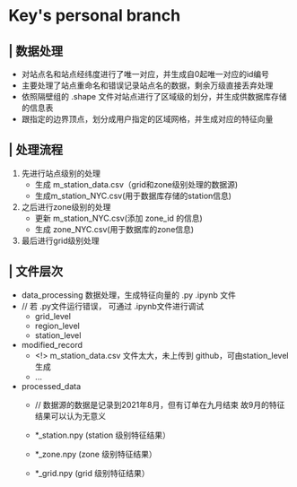 # **Key's personal branch**

## | 数据处理

* 对站点名和站点经纬度进行了唯一对应，并生成自0起唯一对应的id编号
* 主要处理了站点重命名和错误记录站点名的数据，剩余万级直接丢弃处理
* 依照隔壁组的 .shape 文件对站点进行了区域级的划分，并生成供数据库存储的信息表
* 跟指定的边界顶点，划分成用户指定的区域网格，并生成对应的特征向量

## | 处理流程
 1. 先进行站点级别的处理
    * 生成 m_station_data.csv（grid和zone级别处理的数据源)
    * 生成m_station_NYC.csv(用于数据库存储的station信息)
 2. 之后进行zone级别的处理 
    * 更新 m_station_NYC.csv(添加 zone_id 的信息)
    * 生成 zone_NYC.csv(用于数据库的zone信息)
 3. 最后进行grid级别处理

 ## | 文件层次
  * data_processing 数据处理，生成特征向量的 .py .ipynb 文件
  * // 若 .py文件运行错误， 可通过 .ipynb文件进行调试
    * grid_level
    * region_level
    * station_level
  * modified_record
    * <!> m_station_data.csv 文件太大，未上传到 github，可由station_level生成
    * ...
  * processed_data
    * // 数据源的数据是记录到2021年8月，但有订单在九月结束
    故9月的特征结果可以认为无意义

    * *_station.npy (station 级别特征结果）
    * *_zone.npy    (zone 级别特征结果）
    * *_grid.npy    (grid 级别特征结果）
